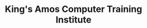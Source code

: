 ---
title: "King's Amos Computer Training Institute"
url: /gbarnga/kings-amos-computer-training-institute/
shop: Kopieren
---